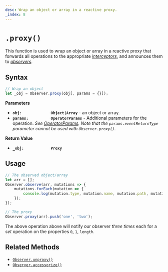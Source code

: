 ```yaml
---
desc: Wrap an object or array in a reactive proxy.
_index: 8
---
```

# `.proxy()`

This function is used to wrap an object or array in a reactive proxy that forwards all operations to the appropriate [*interceptors*](../../reactions/interceptors), and announces them to [*observers*](../../reactions/observe).

## Syntax

```js
// Wrap an object
let _obj = Observer.proxy(obj[, params = {}]);
```

**Parameters**

+ **`obj:             Object|Array`** - an object or array.
+ **`params:          OperatorParams`** - Additional parameters for the operation. *See [OperatorParams](../../core/OperatorParams). Note that the `params.eventReturnType` parameter cannot be used with `Observer.proxy()`.*

**Return Value**

+ **`_obj:            Proxy`**

## Usage

```js
// The observed object/array
let arr = [];
Observer.observe(arr, mutations => {
    mutations.forEach(mutation => {
        console.log(mutation.type, mutation.name, mutation.path, mutation.value, mutation.oldValue);
    });
});
```

```js
// The proxy
Observer.proxy(arr).push('one', 'two');
```

The above operation above will notify our observer *three times* each for a *set* operation on the properties `0`, `1`, `length`.

## Related Methods

+ [`Observer.unproxy()`](../unproxy)
+ [`Observer.accessorize()`](../accessorize)
